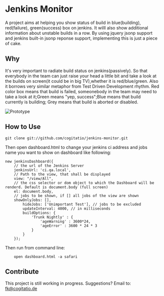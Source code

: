 Jenkins Monitor
=============

A project aims at helping you show status of build in blue(building), red(failure), green(success) box on jenkins. It willl also show additional information about unstable builds in a row.
By using jquery jsonp support and jenkins built-in jsonp reponse support, implementing this is just a piece of cake.

Why
-------

It's very important to radiate build status on jenkins(passively). So that everybody in the team can just raise your head a little bit and take a look at the builds on screen(it could be in big TV),whether it is red/blue/green. Also it borrows very similar metaphor from Test Driven Development rhythm. Red color box means that build is failed, someonebody in the team may need to take a look at it;Green means "yep, success";Blue means that build currently is building; Grey means that build is aborted or disabled.

![Prototype](http://content.screencast.com/users/fkuehnel/folders/Jing/media/076daba2-857f-4974-8f7c-1e238c322656/00000075.png "Optional title")

How to Use
-----------

    git clone git://github.com/cogitatio/jenkins-monitor.git


  Then open dashboard.html to change your jenkins ci address and jobs name you want to show on dashboard like following:
	
	new jenkinsDashboard({
		// the url of the Jenkins Server
		jenkinsUrl: 'ci.qa.local',
		// Path to the view, that shall be displayed
		view: "/view/All",
		// the css selector or dom object to which the Dashboard will be renderd. Default is document.body (full screen)
		el: document.body, 
		// jobs to be shown, if [] all jobs of the view are shown
		showOnlyJobs: [],                      
            hideJobs: ['Unimportant Test'], // jobs to be excluded
            updateInterval: 4000, // in milliseconds
            buildOptions: {
                'Trunk Nightly' : {
                    'ageWarning' : 3600*24,
                    'ageError' : 3600 * 24 * 3
                }
            }
		});
		
  Then run from command line: 

		open dashboard.html -a safari
		

Contribute
------------
This project is still working in progress.
Suggestions? Email to: fk@cogitatio.de
